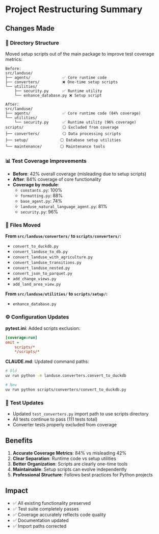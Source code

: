 # Project Restructuring Summary

## Changes Made

### 📁 **Directory Structure**
Moved setup scripts out of the main package to improve test coverage metrics:

```
Before:
src/landuse/
├── agents/              ✅ Core runtime code  
├── converters/          ❌ One-time setup scripts
└── utilities/
    ├── security.py      ✅ Runtime utility
    └── enhance_database.py ❌ Setup script

After:
src/landuse/
├── agents/              ✅ Core runtime code (84% coverage)
└── utilities/
    └── security.py      ✅ Runtime utility (96% coverage)
scripts/                 ⚪ Excluded from coverage
├── converters/          ⚪ Data processing scripts
├── setup/              ⚪ Database setup utilities
└── maintenance/        ⚪ Maintenance tools
```

### 📊 **Test Coverage Improvements**
- **Before**: 42% overall coverage (misleading due to setup scripts)
- **After**: 84% coverage of core functionality
- **Coverage by module**:
  - `constants.py`: 100%
  - `formatting.py`: 88%  
  - `base_agent.py`: 74%
  - `landuse_natural_language_agent.py`: 81%
  - `security.py`: 96%

### 🔧 **Files Moved**
**From `src/landuse/converters/` to `scripts/converters/`:**
- `convert_to_duckdb.py`
- `convert_landuse_to_db.py` 
- `convert_landuse_with_agriculture.py`
- `convert_landuse_transitions.py`
- `convert_landuse_nested.py`
- `convert_json_to_parquet.py`
- `add_change_views.py`
- `add_land_area_view.py`

**From `src/landuse/utilities/` to `scripts/setup/`:**
- `enhance_database.py`

### ⚙️ **Configuration Updates**
**pytest.ini**: Added scripts exclusion:
```ini
[coverage:run]
omit = 
    scripts/*
    */scripts/*
```

**CLAUDE.md**: Updated command paths:
```bash
# Old
uv run python -m landuse.converters.convert_to_duckdb

# New  
uv run python scripts/converters/convert_to_duckdb.py
```

### 🧪 **Test Updates**
- Updated `test_converters.py` import path to use scripts directory
- All tests continue to pass (111 tests total)
- Converter tests properly excluded from coverage

## Benefits

1. **Accurate Coverage Metrics**: 84% vs misleading 42%
2. **Clear Separation**: Runtime code vs setup utilities
3. **Better Organization**: Scripts are clearly one-time tools
4. **Maintainable**: Setup scripts can evolve independently
5. **Professional Structure**: Follows best practices for Python projects

## Impact

- ✅ All existing functionality preserved
- ✅ Test suite completely passes  
- ✅ Coverage accurately reflects code quality
- ✅ Documentation updated
- ✅ Import paths corrected